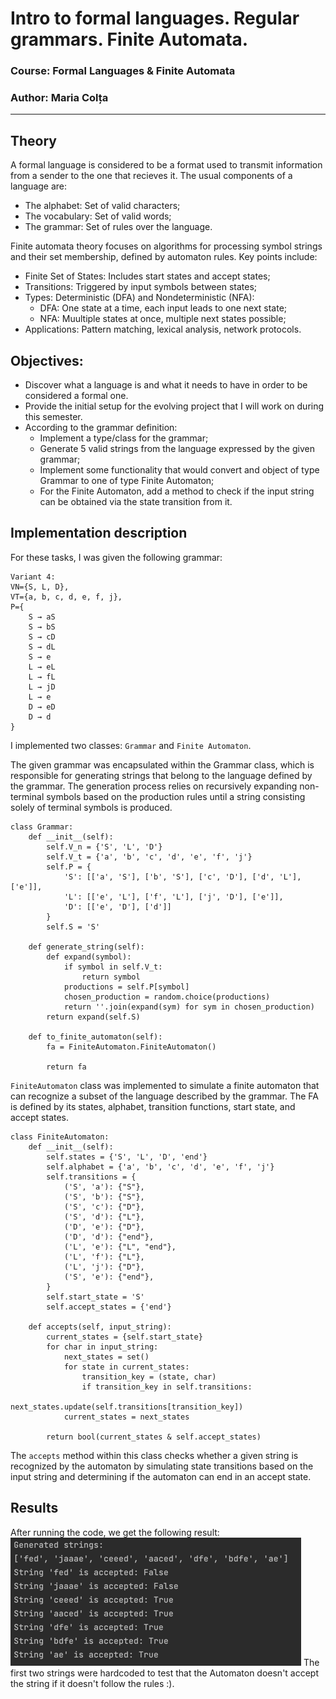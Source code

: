# Intro to formal languages. Regular grammars. Finite Automata.

### Course: Formal Languages & Finite Automata
### Author: Maria Colța

----

## Theory
A formal language is considered to be a format used to transmit information from a sender to the one that recieves it. The usual components of a language are:
* The alphabet: Set of valid characters;
* The vocabulary: Set of valid words;
* The grammar: Set of rules over the language.

Finite automata theory focuses on algorithms for processing symbol strings and their set membership, defined by automaton rules. Key points include:
* Finite Set of States: Includes start states and accept states;
* Transitions: Triggered by input symbols between states;
* Types: Deterministic (DFA) and Nondeterministic (NFA):
  * DFA: One state at a time, each input leads to one next state;
  * NFA: Muultiple states at once, multiple next states possible;
* Applications: Pattern matching, lexical analysis, network protocols.

## Objectives:

* Discover what a language is and what it needs to have in order to be considered a formal one.
* Provide the initial setup for the evolving project that I will work on during this semester.
* According to the grammar definition:
  *  Implement a type/class for the grammar;
  *  Generate 5 valid strings from the language expressed by the given grammar;
  *  Implement some functionality that would convert and object of type Grammar to one of type Finite Automaton;
  *  For the Finite Automaton, add a method to check if the input string can be obtained via the state transition from it.


## Implementation description

For these tasks, I was given the following grammar:
```
Variant 4:
VN={S, L, D}, 
VT={a, b, c, d, e, f, j},
P={ 
    S → aS
    S → bS
    S → cD
    S → dL
    S → e
    L → eL
    L → fL
    L → jD
    L → e
    D → eD
    D → d
}
```
I implemented two classes: `Grammar` and `Finite Automaton`. 

The given grammar was encapsulated within the Grammar class, which is responsible for generating strings that belong to the language defined by the grammar. The generation process relies on recursively expanding non-terminal symbols based on the production rules until a string consisting solely of terminal symbols is produced.

```
class Grammar:
    def __init__(self):
        self.V_n = {'S', 'L', 'D'}
        self.V_t = {'a', 'b', 'c', 'd', 'e', 'f', 'j'}
        self.P = {
            'S': [['a', 'S'], ['b', 'S'], ['c', 'D'], ['d', 'L'], ['e']],
            'L': [['e', 'L'], ['f', 'L'], ['j', 'D'], ['e']],
            'D': [['e', 'D'], ['d']]
        }
        self.S = 'S'

    def generate_string(self):
        def expand(symbol):
            if symbol in self.V_t:
                return symbol
            productions = self.P[symbol]
            chosen_production = random.choice(productions)
            return ''.join(expand(sym) for sym in chosen_production)
        return expand(self.S)

    def to_finite_automaton(self):
        fa = FiniteAutomaton.FiniteAutomaton()

        return fa
```

 `FiniteAutomaton` class was implemented to simulate a finite automaton that can recognize a subset of the language described by the grammar. The FA is defined by its states, alphabet, transition functions, start state, and accept states.

```
class FiniteAutomaton:
    def __init__(self):
        self.states = {'S', 'L', 'D', 'end'}
        self.alphabet = {'a', 'b', 'c', 'd', 'e', 'f', 'j'}
        self.transitions = {
            ('S', 'a'): {"S"},
            ('S', 'b'): {"S"},
            ('S', 'c'): {"D"},
            ('S', 'd'): {"L"},
            ('D', 'e'): {"D"},
            ('D', 'd'): {"end"},
            ('L', 'e'): {"L", "end"},
            ('L', 'f'): {"L"},
            ('L', 'j'): {"D"},
            ('S', 'e'): {"end"},
        }
        self.start_state = 'S'
        self.accept_states = {'end'}

    def accepts(self, input_string):
        current_states = {self.start_state}
        for char in input_string:
            next_states = set()
            for state in current_states:
                transition_key = (state, char)
                if transition_key in self.transitions:
                    next_states.update(self.transitions[transition_key])
            current_states = next_states

        return bool(current_states & self.accept_states)
```
The `accepts` method within this class checks whether a given string is recognized by the automaton by simulating state transitions based on the input string and determining if the automaton can end in an accept state.

## Results
After running the code, we get the following result:
![img.png](img.png)
The first two strings were hardcoded to test that the Automaton doesn't accept the string if it doesn't follow the rules :).

